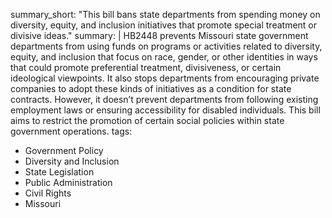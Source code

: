 summary_short: "This bill bans state departments from spending money on diversity, equity, and inclusion initiatives that promote special treatment or divisive ideas."
summary: |
  HB2448 prevents Missouri state government departments from using funds on programs or activities related to diversity, equity, and inclusion that focus on race, gender, or other identities in ways that could promote preferential treatment, divisiveness, or certain ideological viewpoints. It also stops departments from encouraging private companies to adopt these kinds of initiatives as a condition for state contracts. However, it doesn’t prevent departments from following existing employment laws or ensuring accessibility for disabled individuals. This bill aims to restrict the promotion of certain social policies within state government operations.
tags:
  - Government Policy
  - Diversity and Inclusion
  - State Legislation
  - Public Administration
  - Civil Rights
  - Missouri
